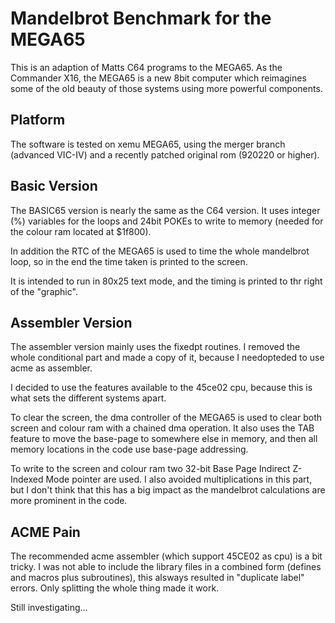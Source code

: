 
# Mandelbrot Benchmark for the MEGA65

This is an adaption of Matts C64 programs to the MEGA65. As the Commander X16, the MEGA65
is a new 8bit computer which reimagines some of the old beauty of those systems using 
more powerful components.

## Platform

The software is tested on xemu MEGA65, using the merger branch (advanced VIC-IV) and a
recently patched original rom (920220 or higher).

## Basic Version

The BASIC65 version is nearly the same as the C64 version. It uses integer (%) variables for
the loops and 24bit POKEs to write to memory (needed for the colour ram located at $1f800).

In addition the RTC of the MEGA65 is used to time the whole mandelbrot loop, so in the end
the time taken is printed to the screen.

It is intended to run in 80x25 text mode, and the timing is printed to thr right of the
"graphic".

## Assembler Version

The assembler version mainly uses the fixedpt routines. I removed the whole conditional part
and made a copy of it, because I needopteded to use acme as assembler.

I decided to use the features available to the 45ce02 cpu, because this is what sets the
different systems apart.

To clear the screen, the dma controller of the MEGA65 is used to clear both screen and colour
ram with a chained dma operation. It also uses the TAB feature to move the base-page to
somewhere else in memory, and then all memory locations in the code use base-page addressing.

To write to the screen and colour ram two 32-bit Base Page Indirect Z-Indexed Mode pointer
are used. I also avoided multiplications in this part, but I don't think that this has a big
impact as the mandelbrot calculations are more prominent in the code.

## ACME Pain

The recommended acme assembler (which support 45CE02 as cpu) is a bit tricky. I was not able
to include the library files in a combined form (defines and macros plus subroutines), this
alsways resulted in "duplicate label" errors. Only splitting the whole thing made it work.

Still investigating...
